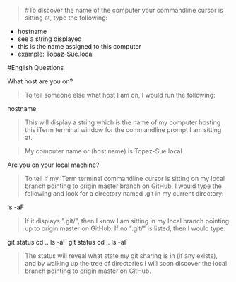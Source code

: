 >#To discover the name of the computer your commandline cursor is sitting at, type the following:

* hostname
* see a string displayed
* this is the name assigned to this computer
* example: Topaz-Sue.local

#English Questions

What host are you on?
> To tell someone else what host I am on, I would run the following:

hostname

> This will display a string which is the name of my computer hosting this iTerm terminal window for the commandline prompt I am sitting at. 

> My computer name or (host name) is Topaz-Sue.local

Are you on your local machine?

> To tell if my iTerm terminal commandline cursor is sitting on my local branch pointing to origin master branch on GitHub, I would type the following and look for a directory named .git in my current directory:

ls -aF

> If it displays ".git/", then I know I am sitting in my local branch pointing up to origin master on GitHub.
> If no ".git/" is listed, then I would type:

git status
cd ..
ls -aF
git status
cd ..
ls -aF

> The status will reveal what state my git sharing is in (if any exists), and by walking up the tree of directories I will soon discover the local branch pointing to origin master on GitHub.


> 
